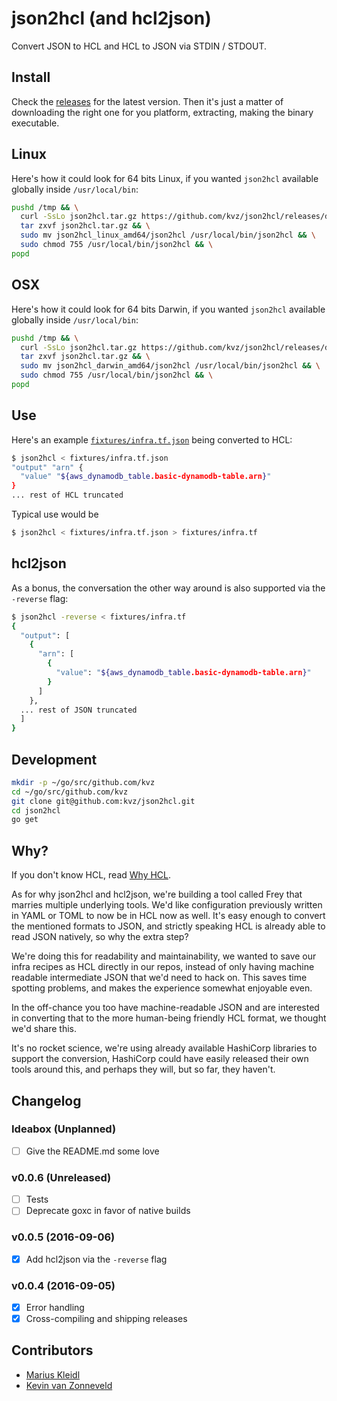# json2hcl (and hcl2json)

Convert JSON to HCL and HCL to JSON via STDIN / STDOUT.

## Install

Check the [releases](https://github.com/kvz/json2hcl/releases) for the latest version.
Then it's just a matter of downloading the right one for you platform, extracting, making the binary
executable. 

## Linux

Here's how it could look for 64 bits Linux, if you wanted `json2hcl` available globally inside
`/usr/local/bin`:

```bash
pushd /tmp && \
  curl -SsLo json2hcl.tar.gz https://github.com/kvz/json2hcl/releases/download/v0.0.5/json2hcl_linux_amd64.tar.gz && \
  tar zxvf json2hcl.tar.gz && \
  sudo mv json2hcl_linux_amd64/json2hcl /usr/local/bin/json2hcl && \
  sudo chmod 755 /usr/local/bin/json2hcl && \
popd
```

## OSX

Here's how it could look for 64 bits Darwin, if you wanted `json2hcl` available globally inside
`/usr/local/bin`:

```bash
pushd /tmp && \
  curl -SsLo json2hcl.tar.gz https://github.com/kvz/json2hcl/releases/download/v0.0.5/json2hcl_darwin_amd64.zip && \
  tar zxvf json2hcl.tar.gz && \
  sudo mv json2hcl_darwin_amd64/json2hcl /usr/local/bin/json2hcl && \
  sudo chmod 755 /usr/local/bin/json2hcl && \
popd
```

## Use

Here's an example [`fixtures/infra.tf.json`](fixtures/infra.tf.json) being
converted to HCL:

```bash
$ json2hcl < fixtures/infra.tf.json
"output" "arn" {
  "value" "${aws_dynamodb_table.basic-dynamodb-table.arn}"
}
... rest of HCL truncated
```

Typical use would be

```bash
$ json2hcl < fixtures/infra.tf.json > fixtures/infra.tf
```

## hcl2json

As a bonus, the conversation the other way around is also supported via the `-reverse` flag:

```bash
$ json2hcl -reverse < fixtures/infra.tf
{
  "output": [
    {
      "arn": [
        {
          "value": "${aws_dynamodb_table.basic-dynamodb-table.arn}"
        }
      ]
    }, 
  ... rest of JSON truncated
  ]
}
```

## Development

```bash
mkdir -p ~/go/src/github.com/kvz
cd ~/go/src/github.com/kvz
git clone git@github.com:kvz/json2hcl.git
cd json2hcl
go get
```

## Why?

If you don't know HCL, read [Why HCL](https://github.com/hashicorp/hcl#why).

As for why json2hcl and hcl2json, we're building a tool called Frey that marries multiple underlying
tools. We'd like configuration previously written in YAML or TOML to now be in HCL now as well. 
It's easy enough to convert the mentioned formats to JSON, and strictly speaking HCL is already 
able to read JSON natively, so why the extra step?

We're doing this for readability and maintainability, we wanted to save 
our infra recipes as HCL directly in our repos, instead of only having machine readable intermediate 
JSON that we'd need to hack on. This saves time spotting problems, and makes the experience somewhat 
enjoyable even.

In the off-chance you too have machine-readable JSON and are interested in converting that
to the more human-being friendly HCL format, we thought we'd share this.

It's no rocket science, we're using already available HashiCorp libraries to support the conversion,
HashiCorp could have easily released their own tools around this, and perhaps they will, but 
so far, they haven't.

## Changelog

### Ideabox (Unplanned)

- [ ] Give the README.md some love

### v0.0.6 (Unreleased)

- [ ] Tests
- [ ] Deprecate goxc in favor of native builds

### v0.0.5 (2016-09-06)

- [x] Add hcl2json via the `-reverse` flag 

### v0.0.4 (2016-09-05)

- [x] Error handling
- [x] Cross-compiling and shipping releases

## Contributors

- [Marius Kleidl](https://github.com/Acconut)
- [Kevin van Zonneveld](https://github.com/kvz)
